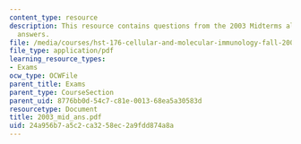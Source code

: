 ```yaml
---
content_type: resource
description: This resource contains questions from the 2003 Midterms alongwith the
  answers.
file: /media/courses/hst-176-cellular-and-molecular-immunology-fall-2005/24a956b7a5c2ca3258ec2a9fdd874a8a_2003_mid_ans.pdf
file_type: application/pdf
learning_resource_types:
- Exams
ocw_type: OCWFile
parent_title: Exams
parent_type: CourseSection
parent_uid: 8776bb0d-54c7-c81e-0013-68ea5a30583d
resourcetype: Document
title: 2003_mid_ans.pdf
uid: 24a956b7-a5c2-ca32-58ec-2a9fdd874a8a
---
```

